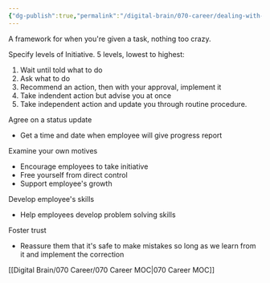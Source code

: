 ```yaml
---
{"dg-publish":true,"permalink":"/digital-brain/070-career/dealing-with-tasks/"}
---
```


A framework for when you're given a task, nothing too crazy.

Specify levels of Initiative. 5 levels, lowest to highest:
1.  Wait until told what to do
2.  Ask what to do
3.  Recommend an action, then with your approval, implement it
4.  Take indendent action but advise you at once
5.  Take independent action and update you through routine procedure.

Agree on a status update
-   Get a time and date when employee will give progress report

Examine your own motives
-   Encourage employees to take initiative
-   Free yourself from direct control
-   Support employee's growth

Develop employee's skills
-   Help employees develop problem solving skills
  
Foster trust
-  Reassure them that it's safe to make mistakes so long as we learn from it and implement the correction

[[Digital Brain/070 Career/070 Career MOC\|070 Career MOC]]